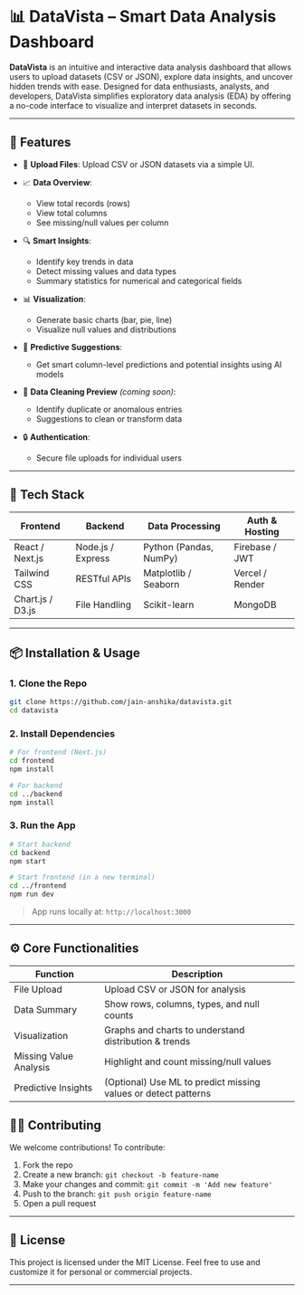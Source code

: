 # 📊 DataVista – Smart Data Analysis Dashboard

**DataVista** is an intuitive and interactive data analysis dashboard that allows users to upload datasets (CSV or JSON), explore data insights, and uncover hidden trends with ease. Designed for data enthusiasts, analysts, and developers, DataVista simplifies exploratory data analysis (EDA) by offering a no-code interface to visualize and interpret datasets in seconds.

---

## 🚀 Features

* 📁 **Upload Files**: Upload CSV or JSON datasets via a simple UI.
* 📈 **Data Overview**:

  * View total records (rows)
  * View total columns
  * See missing/null values per column
* 🔍 **Smart Insights**:

  * Identify key trends in data
  * Detect missing values and data types
  * Summary statistics for numerical and categorical fields
* 📊 **Visualization**:

  * Generate basic charts (bar, pie, line)
  * Visualize null values and distributions
* 🤖 **Predictive Suggestions**:

  * Get smart column-level predictions and potential insights using AI models
* 🧹 **Data Cleaning Preview** *(coming soon)*:

  * Identify duplicate or anomalous entries
  * Suggestions to clean or transform data
* 🔒 **Authentication**:

  * Secure file uploads for individual users

---

## 🧰 Tech Stack

| Frontend         | Backend           | Data Processing           | Auth & Hosting       |
| ---------------- | ----------------- | ------------------------- | -------------------- |
| React / Next.js  | Node.js / Express | Python (Pandas, NumPy)    | Firebase / JWT       |
| Tailwind CSS     | RESTful APIs      | Matplotlib / Seaborn      | Vercel / Render      |
| Chart.js / D3.js | File Handling     | Scikit-learn              | MongoDB              |

---

## 📦 Installation & Usage

### 1. Clone the Repo

```bash
git clone https://github.com/jain-anshika/datavista.git
cd datavista
```

### 2. Install Dependencies

```bash
# For frontend (Next.js)
cd frontend
npm install

# For backend
cd ../backend
npm install
```

### 3. Run the App

```bash
# Start backend
cd backend
npm start

# Start frontend (in a new terminal)
cd ../frontend
npm run dev
```

> App runs locally at: `http://localhost:3000`

---

## ⚙️ Core Functionalities

| Function               | Description                                                    |
| ---------------------- | -------------------------------------------------------------- |
| File Upload            | Upload CSV or JSON for analysis                                |
| Data Summary           | Show rows, columns, types, and null counts                     |
| Visualization          | Graphs and charts to understand distribution & trends          |
| Missing Value Analysis | Highlight and count missing/null values                        |
| Predictive Insights    | (Optional) Use ML to predict missing values or detect patterns |


## 🧑‍💻 Contributing

We welcome contributions! To contribute:

1. Fork the repo
2. Create a new branch: `git checkout -b feature-name`
3. Make your changes and commit: `git commit -m 'Add new feature'`
4. Push to the branch: `git push origin feature-name`
5. Open a pull request

---

## 📃 License

This project is licensed under the MIT License.
Feel free to use and customize it for personal or commercial projects.

---

